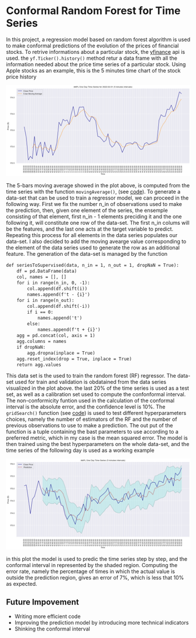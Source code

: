 # Conformal Random Forest for Time Series
In this project, a regression model based on random forest algorithm is used to make conformal predictions of the evolution of the prices of financial stocks.
To retrive informations about a particular stock, the [yfinance](https://pypi.org/project/yfinance/) api is used. the `yf.Ticker().history()` method retur a data frame with all the information needed about the price time series of a particular stock. Using Apple stocks as an example, this is the 5 minutes time chart of the stock price history

![history_01](/Plots/price_history1.png)

The 5-bars moving average showed in the plot above, is computed from the time series with the function `movingAverage()`, (see [code](/CRF.py)). To generate a data-set that can be used to train a regressor model, we can proceed in the following way. First we fix the number n_in of observations used to make the prediction, then, given one element of the series, the ensemple consisting of that element, first n_in - 1 elements preciding it and the one following it, will constitute one row of the data-set. The first n_in colums will be the features, and the last one acts at the target variable to predict. Repeating this process for all elements in the data series populates our data-set. I also decided to add the moving avearge value corresponding to the element of the data series used to generate the row as an additional feature. The generation of the data-set is managed by the function 
```
def seriesToSupervised(data, n_in = 1, n_out = 1, dropNaN = True):
    df = pd.DataFrame(data)
    col, names = [], []
    for i in range(n_in, 0, -1):
        col.append(df.shift(i))
        names.append(f't - {i}')
    for i in range(n_out):
        col.append(df.shift(-i))
        if i == 0:
            names.append('t')
        else:
            names.append(f't + {i}')
    agg = pd.concat(col, axis = 1)
    agg.columns = names
    if dropNaN:
        agg.dropna(inplace = True)
    agg.reset_index(drop = True, inplace = True)
    return agg.values
```
This data set is the used to train the random forest (RF) regressor. The data-set used for train and validation is obdatained from the data series visualized in the plot above. the last 20% of the time series is used as a test set, as well as a calibration set used to compute the confonformal interval. The non-conformicity funtion used in the calculation of the conformal interval is the absolute error, and the confidence level is 10%. The `gridSearch()` function (see [code](/CRF.py)) is used to test different hyperparameters choices, namely the number of estimators of the RF and the number of previous observations to use to make a prediction. The out put of the function is a tuple containing the bast parameters to use according to a preferred metric, which in my case is the mean squared error. The model is then trained using the best hyperparameters on the whole data-set, and the time series of the following day is used as a working example

![pred](/Plots/price_pred.png)

in this plot the model is used to predic the time series step by step, and the conformal interval in represented by the shaded region. Computing the error rate, namely the percentage of times in which the actual value is outside the prediction region, gives an error of 7%, which is less that 10% as expected. 

## Future Impovement

- Writing more efficient code
- Improving the prediction model by introducing more technical indicators
- Shinking the conformal interval
